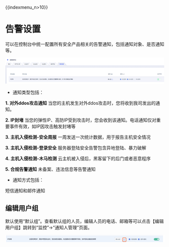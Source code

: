 {{indexmenu_n>10}}

# 告警设置

可以在控制台中统一配置所有安全产品相关的告警通知，包括通知对象、是否通知等。

![](/images/operation/告警设置.png)

  - 通知类型包括：

**1. 对外ddos攻击通知** 当您的主机发生对外ddos攻击时，您将收到我司发出的通知。

**2. IP封堵** 当您的弹性IP、高防IP受到攻击时，您会收到该通知。电话通知仅对重要事件有效，如IP因攻击触发封堵等

**3. 主机入侵检测-安全周报** 一周发送一次统计数据，用于报告主机安全情况

**3. 主机入侵检测-登录安全** 服务器登陆安全告警包含异地登陆、暴力破解

**4. 主机入侵检测-木马检测** 云主机被入侵后，黑客留下的后门或者恶意程序

**5. 合规告警通知** 未备案、违法信息等告警通知

  - 通知方式包括：

短信通知和邮件通知

## 编辑用户组

默认使用“默认组”。查看默认组的人员，编辑人员的电话、邮箱等可以点击【编辑用户组】跳转到“监控”-\>“通知人管理”页面。

![](/images/operation/编辑用户组.png)
